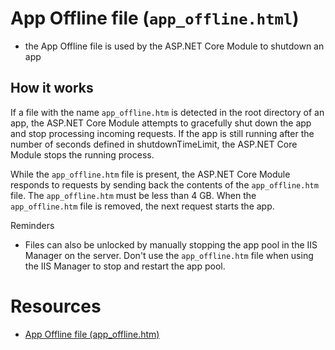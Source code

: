 # App Offline file (`app_offline.html`)
- the App Offline file is used by the ASP.NET Core Module to shutdown an app

## How it works

If a file with the name `app_offline.htm` is detected in the root directory of an app, the ASP.NET Core Module attempts to gracefully shut down the app and stop processing incoming requests. If the app is still running after the number of seconds defined in shutdownTimeLimit, the ASP.NET Core Module stops the running process.

While the `app_offline.htm` file is present, the ASP.NET Core Module responds to requests by sending back the contents of the `app_offline.htm` file. The `app_offline.htm` must be less than 4 GB. When the `app_offline.htm` file is removed, the next request starts the app.

Reminders
- Files can also be unlocked by manually stopping the app pool in the IIS Manager on the server. Don't use the `app_offline.htm` file when using the IIS Manager to stop and restart the app pool.

# Resources
- [App Offline file (app_offline.htm)](https://learn.microsoft.com/en-us/aspnet/core/host-and-deploy/app-offline?view=aspnetcore-7.0)